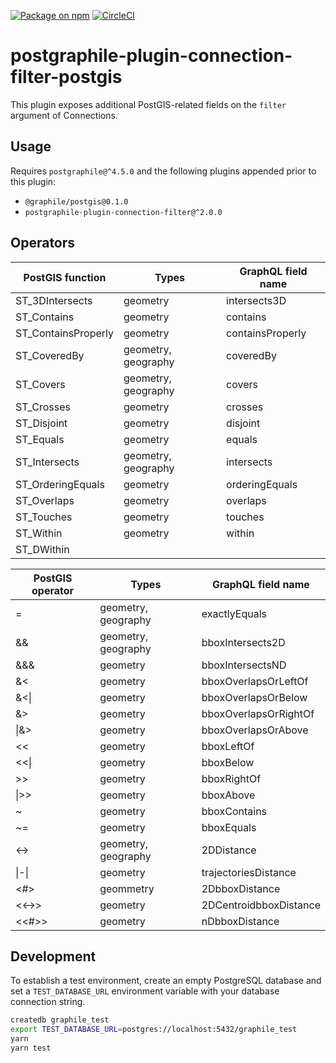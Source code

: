 [![Package on npm](https://img.shields.io/npm/v/postgraphile-plugin-connection-filter-postgis.svg)](https://www.npmjs.com/package/postgraphile-plugin-connection-filter-postgis) [![CircleCI](https://circleci.com/gh/graphile-contrib/postgraphile-plugin-connection-filter-postgis.svg?style=svg)](https://circleci.com/gh/graphile-contrib/postgraphile-plugin-connection-filter-postgis)

# postgraphile-plugin-connection-filter-postgis

This plugin exposes additional PostGIS-related fields on the `filter` argument of Connections.

## Usage

Requires `postgraphile@^4.5.0` and the following plugins appended prior to this plugin:

- `@graphile/postgis@0.1.0`
- `postgraphile-plugin-connection-filter@^2.0.0`

## Operators

| PostGIS function    | Types               | GraphQL field name |
| ------------------- | ------------------- | ------------------ |
| ST_3DIntersects     | geometry            | intersects3D       |
| ST_Contains         | geometry            | contains           |
| ST_ContainsProperly | geometry            | containsProperly   |
| ST_CoveredBy        | geometry, geography | coveredBy          |
| ST_Covers           | geometry, geography | covers             |
| ST_Crosses          | geometry            | crosses            |
| ST_Disjoint         | geometry            | disjoint           |
| ST_Equals           | geometry            | equals             |
| ST_Intersects       | geometry, geography | intersects         |
| ST_OrderingEquals   | geometry            | orderingEquals     |
| ST_Overlaps         | geometry            | overlaps           |
| ST_Touches          | geometry            | touches            |
| ST_Within           | geometry            | within             |
| ST_DWithin          |

| PostGIS operator | Types               | GraphQL field name     |
| ---------------- | ------------------- | ---------------------- |
| =                | geometry, geography | exactlyEquals          |
| &&               | geometry, geography | bboxIntersects2D       |
| &&&              | geometry            | bboxIntersectsND       |
| &<               | geometry            | bboxOverlapsOrLeftOf   |
| &<\|             | geometry            | bboxOverlapsOrBelow    |
| &>               | geometry            | bboxOverlapsOrRightOf  |
| \|&>             | geometry            | bboxOverlapsOrAbove    |
| <<               | geometry            | bboxLeftOf             |
| <<\|             | geometry            | bboxBelow              |
| >>               | geometry            | bboxRightOf            |
| \|>>             | geometry            | bboxAbove              |
| ~                | geometry            | bboxContains           |
| ~=               | geometry            | bboxEquals             |
| <->              | geometry, geography | 2DDistance             |
| \|-\|            | geometry            | trajectoriesDistance   |
| <#>              | geommetry           | 2DbboxDistance         |
| <<->>            | geometry            | 2DCentroidbboxDistance |
| <<#>>            | geometry            | nDbboxDistance         |

## Development

To establish a test environment, create an empty PostgreSQL database and set a `TEST_DATABASE_URL` environment variable with your database connection string.

```bash
createdb graphile_test
export TEST_DATABASE_URL=postgres://localhost:5432/graphile_test
yarn
yarn test
```

